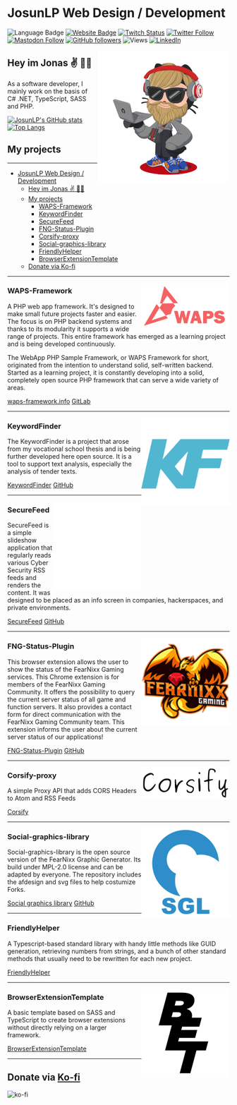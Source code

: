 # JosunLP Web Design / Development

![Language Badge](https://img.shields.io/badge/Languages-C%23%2C%20Typescript%2C%20Sass%2C%20PHP%2C%20VueJs-green?style=for-the-badge)
[![Website Badge](https://img.shields.io/badge/Website-JosunLP.de-blue?style=for-the-badge)](https://josunlp.de)
[![Twitch Status](https://img.shields.io/twitch/status/josunlp?style=for-the-badge)](https://www.twitch.tv/josunlp)
[![Twitter Follow](https://img.shields.io/twitter/follow/JolunJonas?style=for-the-badge&label=Twitter%20followers)](https://twitter.com/JolunJonas)
[![Mastodon Follow](https://img.shields.io/mastodon/follow/108197741844625246?style=for-the-badge&label=Mastodon%20followers)](https://mastodon.social/web/@JosunLP)
[![GitHub followers](https://img.shields.io/github/followers/josunlp?label=Github%20followers&style=for-the-badge)](https://github.com/JosunLP)
![Views](https://komarev.com/ghpvc/?username=josunlp&style=for-the-badge)
[![LinkedIn](https://img.shields.io/badge/LinkedIn-0077B5?style=for-the-badge&logo=linkedin&logoColor=white)](https://www.linkedin.com/in/jonas-pfalzgraf/)

<img src="https://raw.githubusercontent.com/JosunLP/JosunLP/main/src/octo-left.png" alt="Logo" width="300px" height="auto" align="right" position="absolute">

## Hey im Jonas ✌️ 👨‍💻

As a software developer, I mainly work on the basis of C# .NET, TypeScript, SASS and PHP.

[![JosunLP's GitHub stats](https://github-readme-stats.vercel.app/api?username=josunlp&show_icons=true&theme=dracula)](https://github.com/josunlp/github-readme-stats)
[![Top Langs](https://github-readme-stats.vercel.app/api/top-langs/?username=josunlp&layout=compact&theme=dracula)](https://github.com/josunlp/github-readme-stats)

## My projects

___

- [JosunLP Web Design / Development](#josunlp-web-design--development)
  - [Hey im Jonas ✌️ 👨‍💻](#hey-im-jonas-️-)
  - [My projects](#my-projects)
    - [WAPS-Framework](#waps-framework)
    - [KeywordFinder](#keywordfinder)
    - [SecureFeed](#securefeed)
    - [FNG-Status-Plugin](#fng-status-plugin)
    - [Corsify-proxy](#corsify-proxy)
    - [Social-graphics-library](#social-graphics-library)
    - [FriendlyHelper](#friendlyhelper)
    - [BrowserExtensionTemplate](#browserextensiontemplate)
  - [Donate via Ko-fi](#donate-via-ko-fi)

___

<img src="https://raw.githubusercontent.com/JosunLP/JosunLP/main/src/waps.png" alt="Logo" width="200px" height="auto" align="right">

### WAPS-Framework

A PHP web app framework. It's designed to make small future projects faster and easier. The focus is on PHP backend systems and thanks to its modularity it supports a wide range of projects. This entire framework has emerged as a learning project and is being developed continuously.

The WebApp PHP Sample Framework, or WAPS Framework for short, originated from the intention to understand solid, self-written backend. Started as a learning project, it is constantly developing into a solid, completely open source PHP framework that can serve a wide variety of areas.

[waps-framework.info](https://waps-framework.info/)
[GitLab](https://gitlab.com/waps/framework)

___

<img src="https://raw.githubusercontent.com/JosunLP/KeywordFinder/55688f1dc151d2ebdc68f243c42db83d4c13d557/src/assets/Logo.svg" alt="Logo" width="200px" height="auto" align="right">

### KeywordFinder

The KeywordFinder is a project that arose from my vocational school thesis and is being further developed here open source. It is a tool to support text analysis, especially the analysis of tender texts.

[KeywordFinder](https://keywordfinder.josunlp.de/#/)
[GitHub](https://github.com/JosunLP/KeywordFinder)

___

<img src="https://raw.githubusercontent.com/JosunLP/SecureFeed/main/src/assets/logo.png" alt="Logo" width="200px" height="auto" align="right">

### SecureFeed

SecureFeed is a simple slideshow application that regularly reads various Cyber Security RSS feeds and renders the content. It was designed to be placed as an info screen in companies, hackerspaces, and private environments.

[SecureFeed](https://securefeed.josunlp.de/#/)
[GitHub](https://github.com/JosunLP/SecureFeed)

___

<img src="https://raw.githubusercontent.com/JosunLP/FNG-Status-Plugin/master/public/icons/icon128.png" alt="Logo" width="200px" height="auto" align="right">

### FNG-Status-Plugin

This browser extension allows the user to show the status of the FearNixx Gaming services. This Chrome extension is for members of the FearNixx Gaming Community. It offers the possibility to query the current server status of all game and function servers. It also provides a contact form for direct communication with the FearNixx Gaming Community team. This extension informs the user about the current server status of our applications!

[FNG-Status-Plugin](https://github.com/JosunLP/FNG-Status-Plugin)
[GitHub](https://github.com/JosunLP/FNG-Status-Plugin)

___

<img src="https://raw.githubusercontent.com/JosunLP/Corsify-proxy/main/framework.src/content/img/fav.png" alt="Logo" width="200px" height="auto" align="right">

### Corsify-proxy

A simple Proxy API that adds CORS Headers to Atom and RSS Feeds

[Corsify](https://github.com/JosunLP/Corsify-proxy)

___

<img src="https://raw.githubusercontent.com/JosunLP/JosunLP/main/src/sgl.png" alt="Logo" width="200px" height="auto" align="right">

### Social-graphics-library

Social-graphics-library is the open source version of the FearNixx Graphic Generator. Its build under MPL-2.0 license and can be adapted by everyone. The repository includes the afdesign and svg files to help costumize Forks.

[Social graphics library](http://social-graphics-library.net/)
[GitHub](https://github.com/Social-graphics-library)

___

### FriendlyHelper

A Typescript-based standard library with handy little methods like GUID generation, retrieving numbers from strings, and a bunch of other standard methods that usually need to be rewritten for each new project.

[FriendlyHelper](https://github.com/JosunLP/FriendlyHelper)

___

<img src="https://raw.githubusercontent.com/JosunLP/BrowserExtensionTemplate/main/src/assets/logo.png" alt="Logo" width="200px" height="auto" align="right">

### BrowserExtensionTemplate

A basic template based on SASS and TypeScript to create browser extensions without directly relying on a larger framework.

[BrowserExtensionTemplate](https://github.com/JosunLP/BrowserExtensionTemplate)

___

## Donate via [Ko-fi](https://ko-fi.com/JosunLP)

<img src="https://uploads-ssl.webflow.com/5c14e387dab576fe667689cf/5cbec633ae2b882fff068659_ko-fi_horizontal-p-500.png" alt="ko-fi" width="300px" height="auto">
